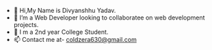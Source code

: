 - 👋 Hi,My Name is Divyanshhu Yadav.
- 👀 I’m a Web Developer looking to collaboratee on web development projects.
- 🌱 I m a 2nd year College Student.
- 📫 Contact me at- coldzera630@gmail.com


<!---
coldzera630/coldzera630 is a ✨ special ✨ repository because its `README.md` (this file) appears on your GitHub profile.
You can click the Preview link to take a look at your changes.
--->
